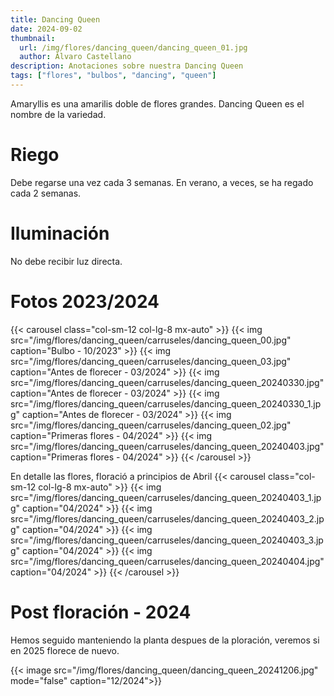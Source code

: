 ```yaml
---
title: Dancing Queen
date: 2024-09-02
thumbnail:
  url: /img/flores/dancing_queen/dancing_queen_01.jpg
  author: Álvaro Castellano
description: Anotaciones sobre nuestra Dancing Queen
tags: ["flores", "bulbos", "dancing", "queen"]
---
```


Amaryllis es una amarilis doble de flores grandes. Dancing Queen es el nombre de la variedad.

# Riego

Debe regarse una vez cada 3 semanas. En verano, a veces, se ha regado cada 2 semanas.

# Iluminación

No debe recibir luz directa.

# Fotos 2023/2024

{{< carousel class="col-sm-12 col-lg-8 mx-auto" >}}
{{< img src="/img/flores/dancing_queen/carruseles/dancing_queen_00.jpg" caption="Bulbo - 10/2023" >}}
{{< img src="/img/flores/dancing_queen/carruseles/dancing_queen_03.jpg" caption="Antes de florecer - 03/2024" >}}
{{< img src="/img/flores/dancing_queen/carruseles/dancing_queen_20240330.jpg" caption="Antes de florecer - 03/2024" >}}
{{< img src="/img/flores/dancing_queen/carruseles/dancing_queen_20240330_1.jpg" caption="Antes de florecer - 03/2024" >}}
{{< img src="/img/flores/dancing_queen/carruseles/dancing_queen_02.jpg" caption="Primeras flores - 04/2024" >}}
{{< img src="/img/flores/dancing_queen/carruseles/dancing_queen_20240403.jpg" caption="Primeras flores - 04/2024" >}}
{{< /carousel >}}

En detalle las flores, floració a principios de Abril
{{< carousel class="col-sm-12 col-lg-8 mx-auto" >}}
{{< img src="/img/flores/dancing_queen/carruseles/dancing_queen_20240403_1.jpg" caption="04/2024" >}}
{{< img src="/img/flores/dancing_queen/carruseles/dancing_queen_20240403_2.jpg" caption="04/2024" >}}
{{< img src="/img/flores/dancing_queen/carruseles/dancing_queen_20240403_3.jpg" caption="04/2024" >}}
{{< img src="/img/flores/dancing_queen/carruseles/dancing_queen_20240404.jpg" caption="04/2024" >}}
{{< /carousel >}}

# Post floración - 2024

Hemos seguido manteniendo la planta despues de la ploración, veremos si en 2025 florece de nuevo.

{{< image src="/img/flores/dancing_queen/dancing_queen_20241206.jpg" mode="false" caption="12/2024">}}
